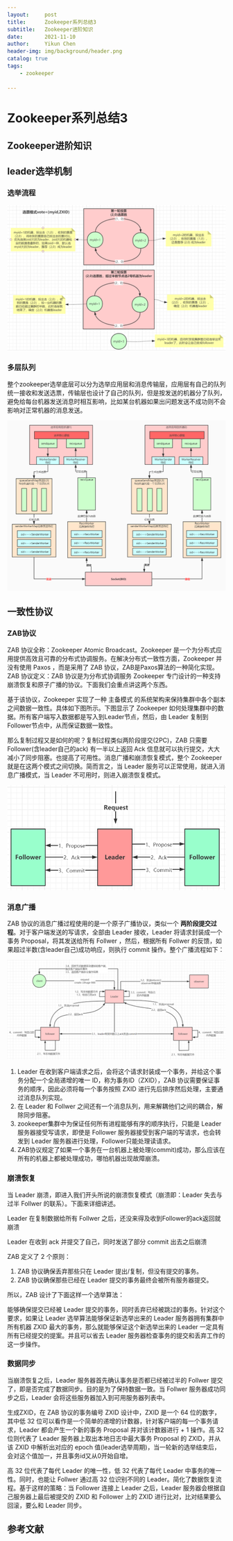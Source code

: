 ```yaml
---
layout:     post
title:      Zookeeper系列总结3
subtitle:   Zookeeper进阶知识
date:       2021-11-10
author:     Yikun Chen
header-img: img/background/header.png
catalog: true
tags:
    - zookeeper

---
```



# Zookeeper系列总结3

Zookeeper进阶知识
--

## leader选举机制

### 选举流程

![picture1](/img/zookeeper/leader.png)

### 多层队列

整个zookeeper选举底层可以分为选举应用层和消息传输层，应用层有自己的队列统一接收和发送选票，传输层也设计了自己的队列，但是按发送的机器分了队列，避免给每台机器发送消息时相互影响，比如某台机器如果出问题发送不成功则不会影响对正常机器的消息发送。

![picture1](/img/zookeeper/queue.png)

## 一致性协议

### ZAB协议

ZAB 协议全称：Zookeeper Atomic Broadcast。Zookeeper 是一个为分布式应用提供高效且可靠的分布式协调服务。在解决分布式一致性方面，Zookeeper 并没有使用 Paxos ，而是采用了 ZAB 协议，ZAB是Paxos算法的一种简化实现。ZAB 协议定义：ZAB 协议是为分布式协调服务 Zookeeper 专门设计的一种支持崩溃恢复和原子广播的协议。下面我们会重点讲这两个东西。

基于该协议，Zookeeper 实现了一种 主备模式 的系统架构来保持集群中各个副本之间数据一致性。具体如下图所示。下图显示了 Zookeeper 如何处理集群中的数据。所有客户端写入数据都是写入到Leader节点，然后，由 Leader 复制到Follower节点中，从而保证数据一致性。

那么复制过程又是如何的呢？复制过程类似两阶段提交(2PC)，ZAB 只需要 Follower(含leader自己的ack) 有一半以上返回 Ack 信息就可以执行提交，大大减小了同步阻塞。也提高了可用性。消息广播和崩溃恢复模式，整个 Zookeeper 就是在这两个模式之间切换。简而言之，当 Leader 服务可以正常使用，就进入消息广播模式，当 Leader 不可用时，则进入崩溃恢复模式。

![picture1](/img/zookeeper/cluster.png)

### 消息广播

ZAB 协议的消息广播过程使用的是一个原子广播协议，类似一个 **两阶段提交过程**。对于客户端发送的写请求，全部由 Leader 接收，Leader 将请求封装成一个事务 Proposal，将其发送给所有 Follwer ，然后，根据所有 Follwer 的反馈，如果超过半数(含leader自己)成功响应，则执行 commit 操作。整个广播流程如下：

![picture1](/img/zookeeper/broadcast.png)

1. Leader 在收到客户端请求之后，会将这个请求封装成一个事务，并给这个事务分配一个全局递增的唯一 ID，称为事务ID（ZXID），ZAB 协议需要保证事务的顺序，因此必须将每一个事务按照 ZXID 进行先后排序然后处理，主要通过消息队列实现。
2. 在 Leader 和 Follwer 之间还有一个消息队列，用来解耦他们之间的耦合，解除同步阻塞。
3. zookeeper集群中为保证任何所有进程能够有序的顺序执行，只能是 Leader 服务器接受写请求，即使是 Follower 服务器接受到客户端的写请求，也会转发到 Leader 服务器进行处理，Follower只能处理读请求。
4. ZAB协议规定了如果一个事务在一台机器上被处理(commit)成功，那么应该在所有的机器上都被处理成功，哪怕机器出现故障崩溃。

### 崩溃恢复

当 Leader 崩溃，即进入我们开头所说的崩溃恢复模式（崩溃即：Leader 失去与过半 Follwer 的联系）。下面来详细讲述。

Leader 在复制数据给所有 Follwer 之后，还没来得及收到Follower的ack返回就崩溃

Leader 在收到 ack 并提交了自己，同时发送了部分 commit 出去之后崩溃

ZAB 定义了 2 个原则：

1. ZAB 协议确保丢弃那些只在 Leader 提出/复制，但没有提交的事务。
2. ZAB 协议确保那些已经在 Leader 提交的事务最终会被所有服务器提交。

所以，ZAB 设计了下面这样一个选举算法：

能够确保提交已经被 Leader 提交的事务，同时丢弃已经被跳过的事务。针对这个要求，如果让 Leader 选举算法能够保证新选举出来的 Leader 服务器拥有集群中所有机器 ZXID 最大的事务，那么就能够保证这个新选举出来的 Leader 一定具有所有已经提交的提案。并且可以省去 Leader 服务器检查事务的提交和丢弃工作的这一步操作。

### 数据同步

当崩溃恢复之后，Leader 服务器首先确认事务是否都已经被过半的 Follwer 提交了，即是否完成了数据同步。目的是为了保持数据一致。当 Follwer 服务器成功同步之后，Leader 会将这些服务器加入到可用服务器列表中。

生成ZXID，在 ZAB 协议的事务编号 ZXID 设计中，ZXID 是一个 64 位的数字，其中低 32 位可以看作是一个简单的递增的计数器，针对客户端的每一个事务请求，Leader 都会产生一个新的事务 Proposal 并对该计数器进行 + 1 操作。高 32 位则代表了 Leader 服务器上取出本地日志中最大事务 Proposal 的 ZXID，并从该 ZXID 中解析出对应的 epoch 值(leader选举周期)，当一轮新的选举结束后，会对这个值加一，并且事务id又从0开始自增。

高 32 位代表了每代 Leader 的唯一性，低 32 代表了每代 Leader 中事务的唯一性。同时，也能让 Follwer 通过高 32 位识别不同的 Leader。简化了数据恢复流程。基于这样的策略：当 Follower 连接上 Leader 之后，Leader 服务器会根据自己服务器上最后被提交的 ZXID 和 Follower 上的 ZXID 进行比对，比对结果要么回滚，要么和 Leader 同步。


参考文献
--